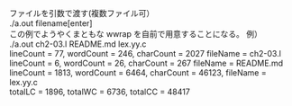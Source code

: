 ファイルを引数で渡す(複数ファイル可）  
./a.out filename[enter]  
この例でようやくまともな wwrap を自前で用意することになる。
例）  
./a.out ch2-03.l README.md lex.yy.c  
lineCount =       77, wordCount =      246, charCount =     2027 fileName = ch2-03.l  
lineCount =        6, wordCount =       26, charCount =      267 fileName = README.md  
lineCount =     1813, wordCount =     6464, charCount =    46123, fileName = lex.yy.c  
totalLC =     1896, totalWC =     6736, totalCC =    48417  
